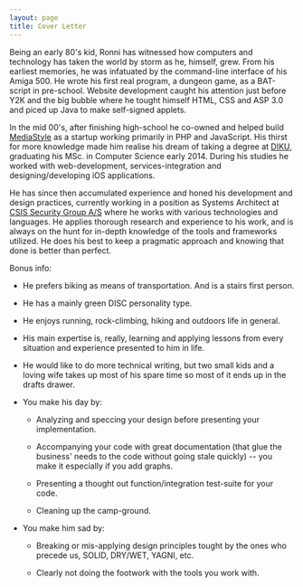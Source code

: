 ```yaml
---
layout: page
title: Cover Letter
---
```


Being an early 80's kid, Ronni has witnessed how computers and technology has
taken the world by storm as he, himself, grew. From his earliest memories, he was
infatuated by the command-line interface of his Amiga 500. He wrote his first
real program, a dungeon game, as a BAT-script in pre-school. Website development
caught his attention just before Y2K and the big bubble where he tought himself HTML,
CSS and ASP 3.0 and piced up Java to make self-signed applets.

In the mid 00's, after finishing high-school he co-owned and helped build
[MediaStyle](https://mediastyle.dk/) as a startup working primarily in PHP and JavaScript.
His thirst for more knowledge made him realise his dream of taking a degree at
[DIKU](https://di.ku.dk/), graduating his MSc. in Computer Science early 2014. During
his studies he worked with web-development, services-integration and
designing/developing iOS applications.

He has since then accumulated experience and honed his development and design
practices, currently working in a position as Systems Architect at
[CSIS Security Group A/S](https://csis.com) where he works with various technologies and languages.
He applies thorough research and experience to his work, and is always on the
hunt for in-depth knowledge of the tools and frameworks utilized. He does his
best to keep a pragmatic approach and knowing that done is better than perfect.


Bonus info:
- He prefers biking as means of transportation. And is a stairs first person.

- He has a mainly green DISC personality type.

- He enjoys running, rock-climbing, hiking and outdoors life in general.

- His main expertise is, really, learning and applying lessons from every
  situation and experience presented to him in life.

- He would like to do more technical writing, but two small kids and a loving wife
  takes up most of his spare time so most of it ends up in the drafts drawer.

- You make his day by:

  - Analyzing and speccing your design before presenting your implementation.

  - Accompanying your code with great documentation (that glue the
    business' needs to the code without going stale quickly) -- you make it
    especially if you add graphs.

  - Presenting a thought out function/integration test-suite for your code.

  - Cleaning up the camp-ground.

- You make him sad by:

  - Breaking or mis-applying design principles tought by the ones who
    precede us, SOLID, DRY/WET, YAGNI, etc.

  - Clearly not doing the footwork with the tools you work with.
